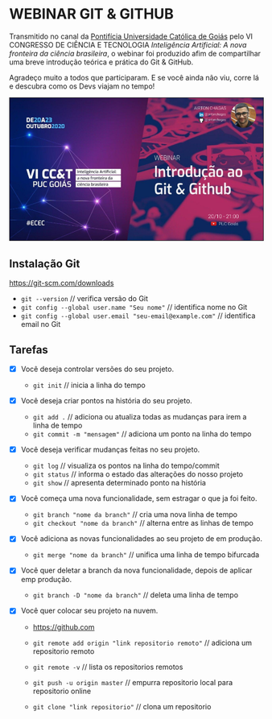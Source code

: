 # WEBINAR GIT & GITHUB

Transmitido no canal da [Pontifícia Universidade Católica de Goiás](https://www.youtube.com/user/PUCGOIAS) pelo VI CONGRESSO DE CIÊNCIA E TECNOLOGIA *Inteligência Artificial: A nova fronteira da ciência brasileira*, o webinar foi produzido afim de compartilhar uma breve introdução teórica e prática do Git & GitHub.
<p>Agradeço muito a todos que participaram. E se você ainda não viu, corre lá e descubra como os Devs viajam no tempo!</p>

<a href="http://www.youtube.com/watch?feature=player_embedded&v=JQeFvtjWk5U
" target="_blank"><img src="capa/capa.png" 
alt="IMAGE ALT TEXT HERE"  border="1" /></a>

## Instalação Git

https://git-scm.com/downloads

- `git --version` // verifica versão do Git
- `git config --global user.name "Seu nome"` // identifica nome no Git
- `git config --global user.email "seu-email@example.com"` // identifica email no Git


## Tarefas

- [X] Você deseja controlar versões do seu projeto.
    - `git init` // inicia a linha do tempo
    
- [X] Você deseja criar pontos na história do seu projeto.
    - `git add .` // adiciona ou atualiza todas as mudanças para irem a linha de tempo
    - `git commit -m "mensagem"` // adiciona um ponto na linha do tempo

- [X] Você deseja verificar mudanças feitas no seu projeto.
    - `git log` // visualiza os pontos na linha do tempo/commit
    - `git status` // informa o estado das alterações do nosso projeto
    - `git show` // apresenta determinado ponto na história
    
- [X] Você começa uma nova funcionalidade, sem estragar o que ja foi feito.
    - `git branch "nome da branch"` // cria uma nova linha de tempo
    - `git checkout "nome da branch"` // alterna entre as linhas de tempo
    
- [X] Você adiciona as novas funcionalidades ao seu projeto de em produção.
    - `git merge "nome da branch"` // unifica uma linha de tempo bifurcada
    
- [X] Você quer deletar a branch da nova funcionalidade, depois de aplicar emp produção.
    - `git branch -D "nome da branch"` // deleta uma linha de tempo
    
- [X] Você quer colocar seu projeto na nuvem.
    
    - https://github.com

    - `git remote add origin "link repositorio remoto"` // adiciona um repositorio remoto
    - `git remote -v` // lista os repositorios remotos
    - `git push -u origin master` // empurra repositorio local para repositorio online
    - `git clone "link repositorio"` // clona um repositorio
